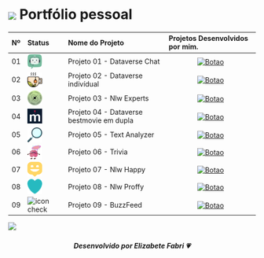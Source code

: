 <h1>
    <a href="https://elizabetefabri.github.io/">
     <img align="center" width="40px" src="https://raw.githubusercontent.com/elizabetefabri/elizabetefabri.github.io/main/src/assets/imgs/avatar.jpeg"></a>
    <span>Portfólio pessoal</span>
</h1>


<table>
  <thead>
    <tr align="left">
      <th>Nº</th>
      <th>Status</th>
      <th>Nome do Projeto</th>
      <th>Projetos Desenvolvidos por mim.</th>
    </tr>
  </thead>
  <tbody align="left">
    <tr>
      <td>01</td>
      <td><img width="30px" height="30px" align="center" alt="icon check" src="https://raw.githubusercontent.com/elizabetefabri/SAP012-dataverse-chat/main/src/images/favicon-32x32.png"></td>
      <td>Projeto 01 - Dataverse Chat </td>
      <td align="center">
        <a href="https://github.com/elizabetefabri/SAP012-dataverse-chat" target="_blank">
           <img align="center" alt="Botao" src="https://img.shields.io/badge/Ver%20PROJETO-090912?style=for-the-badge" width="200px">
        </a>
      </td>
    </tr>
    <tr>
      <td>02</td>
      <td><img width="30px" height="30px" align="center" alt="icon check" src="https://raw.githubusercontent.com/elizabetefabri/SAP012-dataverse/main/src/images/cup.png"></td>
      <td>Projeto 02 - Dataverse indivídual</td>
      <td align="center">
        <a href="https://github.com/elizabetefabri/SAP012-dataverse" target="_blank">
           <img align="center" alt="Botao" src="https://img.shields.io/badge/Ver%20PROJETO-74BA9C?style=for-the-badge" width="200px">
        </a>
      </td>
    </tr>
    <tr>
      <td>03</td>
      <td><img width="30px" height="30px" align="center" alt="icon check" src="https://raw.githubusercontent.com/elizabetefabri/nlw-expert-notes/main/public/favicon.png"></td>
      <td>Projeto 03 - Nlw Experts </td>
      <td align="center">
        <a href="https://github.com/elizabetefabri/nlw-expert-notes" target="_blank">
           <img align="center" alt="Botao" src="https://img.shields.io/badge/Ver%20PROJETO-090912?style=for-the-badge" width="200px">
        </a>
      </td>
    </tr>
    <tr>
      <td>04</td>
      <td><img width="30px" height="30px" align="center" alt="icon check" src="https://raw.githubusercontent.com/elizabetefabri/dataverse-bestmovie/main/src/img/favicon.png"></td>
      <td>Projeto 04 - Dataverse bestmovie em dupla </td>
      <td align="center">
        <a href="https://github.com/elizabetefabri/dataverse-bestmovie" target="_blank">
           <img align="center" alt="Botao" src="https://img.shields.io/badge/Ver%20PROJETO-090912?style=for-the-badge" width="200px">
        </a>
      </td>
    </tr>
    <tr>
      <td>05</td>
      <td><img width="30px" height="30px" align="center" alt="icon check" src="https://raw.githubusercontent.com/elizabetefabri/SAP012-text-analyzer/main/src/assets/img/lupa.png"></td>
      <td>Projeto 05 - Text Analyzer</td>
      <td align="center">
        <a href="https://github.com/elizabetefabri/SAP012-text-analyzer" target="_blank">
           <img align="center" alt="Botao" src="https://img.shields.io/badge/Ver%20PROJETO-74BA9C?style=for-the-badge" width="200px">
        </a>
      </td>
    </tr>
    <tr>
      <td>06</td>
      <td><img width="30px" height="30px" align="center" alt="icon check" src="https://raw.githubusercontent.com/elizabetefabri/trivia-laboratoria/main/assets/img/android-chrome-192x192.png"></td>
      <td>Projeto 06 - Trivia</td>
      <td align="center">
        <a href="https://github.com/elizabetefabri/trivia-laboratoria" target="_blank">
           <img align="center" alt="Botao" src="https://img.shields.io/badge/Ver%20PROJETO-090912?style=for-the-badge" width="200px">
        </a>
      </td>
    </tr>
    <tr>
      <td>07</td>
      <td><img width="30px" height="30px" align="center" alt="icon check" src="https://raw.githubusercontent.com/elizabetefabri/03-nlw-happy/2ff9f057c365f76eaf1488d0c91dfdacbf7cbccc/frontend/src/assets/images/map-marker.svg"></td>
      <td>Projeto 07 - Nlw Happy</td>
      <td align="center">
        <a href="https://github.com/elizabetefabri/03-nlw-happy" target="_blank">
           <img align="center" alt="Botao" src="https://img.shields.io/badge/Ver%20PROJETO-74BA9C?style=for-the-badge" width="200px">
        </a>
      </td>
    </tr>
    <tr>
      <td>08</td>
      <td><img width="30px" height="30px" align="center" alt="icon check" src="https://raw.githubusercontent.com/elizabetefabri/02-nlw-proffy/ab08e5b56214512e025866dd680453aea73c9955/frontend/src/assets/images/icons/purple-heart.svg"></td>
      <td>Projeto 08 - Nlw Proffy</td>
      <td align="center">
        <a href="https://github.com/elizabetefabri/02-nlw-proffy" target="_blank">
           <img align="center" alt="Botao" src="https://img.shields.io/badge/Ver%20PROJETO-090912?style=for-the-badge" width="200px">
        </a>
      </td>
    </tr>
    <tr>
      <td>09</td>
      <td><img width="30px" height="30px" align="center" alt="icon check" src="https://raw.githubusercontent.com/elizabetefabri/buzzfeed/main/favicon.ico"></td>
      <td>Projeto 09 - BuzzFeed</td>
      <td align="center">
        <a href="https://github.com/elizabetefabri/buzzfeed/tree/main" target="_blank">
           <img align="center" alt="Botao" src="https://img.shields.io/badge/Ver%20PROJETO-74BA9C?style=for-the-badge" width="200px">
        </a>
      </td>
    </tr>
    </tbody>
  <tfoot>

  </tfoot>
</table>

<img src="https://user-images.githubusercontent.com/73097560/115834477-dbab4500-a447-11eb-908a-139a6edaec5c.gif"><br>

<div align="center">

##### Desenvolvido por <span>Elizabete Fabri</span> 💗

</div>
